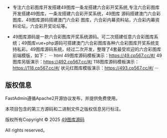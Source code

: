 * 专注六合彩图库开发搭建49图库一条龙搭建六合彩开奖系统,专注六合彩图库开发搭建49图库，一条龙搭建六合彩开奖系统，49图库 源码搭建澳门六合彩图库、49图库源码搭建澳门六合彩 图库，六合彩内幕资料站，六合彩内幕资料论坛，六合彩开奖论坛等。

* 49图库源码是一款六合彩图库开奖系统源码。可二次搭建任意六合彩图库系统；49图库vue+php源码可搭建澳门六合彩图库各种六合彩图库开奖系统支持私彩。49图库源码系统，经过二次开发，整理了4套最受欢迎的六合彩图库前端模版，如下：
··· html
49图库源码模板演示：https://49.cp567.cc/#/
49图库另版演示：https://492.cp567.cc/#/
118图库源码模板演示：https://118.cp567.cc/#/
状元红图库模版演示：https://493.cp567.cc/#/
···


## 版权信息

FastAdmin遵循Apache2开源协议发布，并提供免费使用。

本项目包含的第三方源码和二进制文件之版权信息另行标注。

版权所有Copyright © 2025 [49图库源码](https://tuku325.cc/)

All rights reserved。
